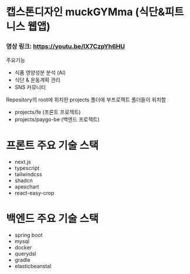 # 캡스톤디자인 muckGYMma (식단&피트니스 웹앱)
### 영상 링크: https://youtu.be/lX7CzpYh6HU

주요기능
- 식품 영양성분 분석 (AI)
- 식단 & 운동계획 관리
- SNS 커뮤니티

Repository의 root에 위치한 projects 폴더에 부프로젝트 폴더들이 위치함
- projects/fe (프론트 프로젝트)
- projects/paygo-be (백엔드 프로젝트)

# 프론트 주요 기술 스택
- next.js
- typescript
- tailwindcss
- shadcn
- apexchart
- react-easy-crop
  
# 백엔드 주요 기술 스택
- spring boot
- mysql
- docker
- querydsl
- gradle
- elasticbeanstal
